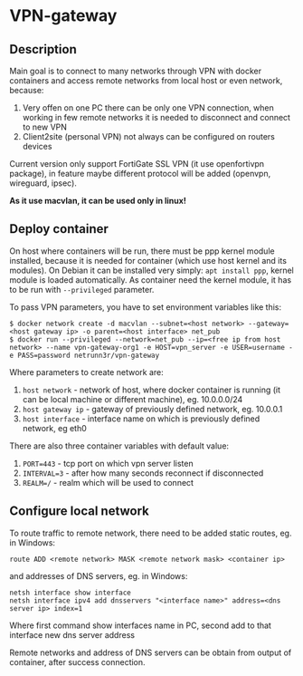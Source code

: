 # VPN-gateway
## Description
Main goal is to connect to many networks through VPN with docker containers and access remote networks from local host or even network, because:
1. Very offen on one PC there can be only one VPN connection, when working in few remote networks it is needed to disconnect and connect to new VPN
2. Client2site (personal VPN) not always can be configured on routers devices

Current version only support FortiGate SSL VPN (it use openfortivpn package), in feature maybe different protocol will be added (openvpn, wireguard, ipsec).

**As it use macvlan, it can be used only in linux!**

## Deploy container
On host where containers will be run, there must be ppp kernel module installed, because it is needed for container (which use host kernel and its modules). On Debian it can be installed very simply: `apt install ppp`, kernel module is loaded automatically. As container need the kernel module, it has to be run with `--privileged` parameter.

To pass VPN parameters, you have to set environment variables like this:
```console
$ docker network create -d macvlan --subnet=<host network> --gateway=<host gateway ip> -o parent=<host interface> net_pub
$ docker run --privileged --network=net_pub --ip=<free ip from host network> --name vpn-gateway-org1 -e HOST=vpn_server -e USER=username -e PASS=password netrunn3r/vpn-gateway
```
Where parameters to create network are:
1. `host network` - network of host, where docker container is running (it can be local machine or different machine), eg. 10.0.0.0/24
2. `host gateway ip` - gateway of previously defined network, eg. 10.0.0.1
3. `host interface` - interface name on which is previously defined network, eg eth0

There are also three container variables with default value:
1. `PORT=443` - tcp port on which vpn server listen
2. `INTERVAL=3` - after how many seconds reconnect if disconnected
3. `REALM=/` - realm which will be used to connect

## Configure local network
To route traffic to remote network, there need to be added static routes, eg. in Windows:
```console
route ADD <remote network> MASK <remote network mask> <container ip>
```
and addresses of DNS servers, eg. in Windows:
```console
netsh interface show interface
netsh interface ipv4 add dnsservers "<interface name>" address=<dns server ip> index=1
```
Where first command show interfaces name in PC, second add to that interface new dns server address

Remote networks and address of DNS servers can be obtain from output of container, after success connection.